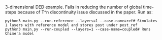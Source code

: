 3-dimensional DED example. Fails in reducing the number of global time-steps because of T^n discontinuity issue discussed in the paper.
Run as:

```
python3 main.py --run-reference --layers=1 --case-name=ref# Simulates 1 layers with reference model and stores post under post_ref
python3 main.py --run-coupled --layers=1 --case-name=coupled# Runs Chimera model
```

